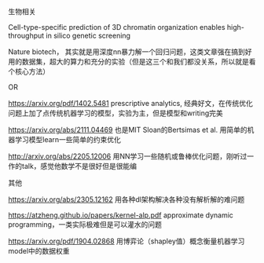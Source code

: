 生物相关

Cell-type-specific prediction of 3D chromatin organization enables high-throughput in silico genetic screening  

Nature biotech， 其实就是用深度nn暴力解一个回归问题，这类文章强在搞到好用的数据集，超大的算力和充分的实验（但是这三个和我们都没关系，所以就是看个核心方法）

OR

https://arxiv.org/pdf/1402.5481 prescriptive analytics, 经典好文，在传统优化问题上加了点传统机器学习的模型，实验为主，但是模型和writing完美

https://arxiv.org/abs/2111.04469 也是MIT Sloan的Bertsimas et al. 用简单的机器学习模型learn一些简单的约束优化

http://arxiv.org/abs/2205.12006 用NN学习一些随机或鲁棒优化问题，刚听过一作的talk，感觉他数学不是很好但是很能编

其他

https://arxiv.org/abs/2305.12162 用各种dl架构解决各种没有解析解的难问题

https://atzheng.github.io/papers/kernel-alp.pdf approximate dynamic programming，一类实际极难但是可以灌水的问题

https://arxiv.org/pdf/1904.02868 用博弈论（shapley值）概念衡量机器学习model中的数据权重
